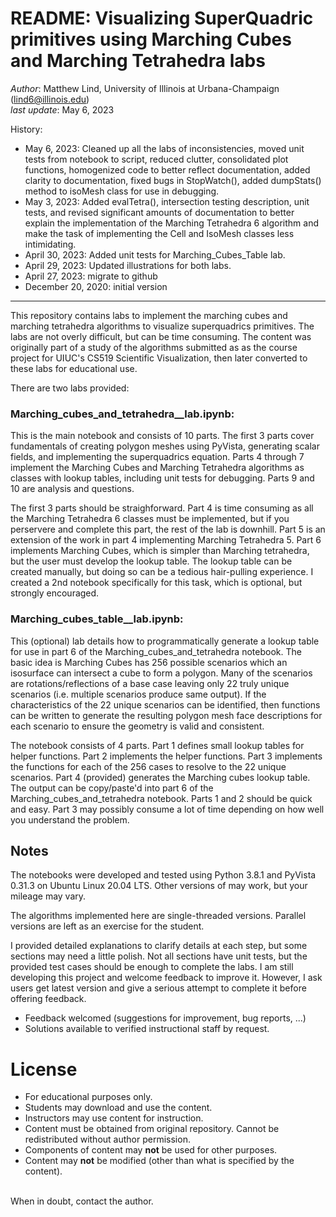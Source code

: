 # README: Visualizing SuperQuadric primitives using Marching Cubes and Marching Tetrahedra labs

_Author_: Matthew Lind, University of Illinois at Urbana-Champaign (lind6@illinois.edu)
<br>_last update_: May 6, 2023

History:
- May 6, 2023: Cleaned up all the labs of inconsistencies, moved unit tests from notebook to script, reduced clutter, consolidated plot functions, homogenized code to better reflect documentation, added clarity to documentation, fixed bugs in StopWatch(), added dumpStats() method to isoMesh class for use in debugging.
- May 3, 2023: Added evalTetra(), intersection testing description, unit tests, and revised significant amounts of documentation to better explain the implementation of the Marching Tetrahedra 6 algorithm and make the task of implementing the Cell and IsoMesh classes less intimidating.
- April 30, 2023: Added unit tests for Marching_Cubes_Table lab.
- April 29, 2023: Updated illustrations for both labs.
- April 27, 2023: migrate to github
- December 20, 2020: initial version
---

This repository contains labs to implement the marching cubes and marching tetrahedra algorithms to visualize superquadrics primitives.  The labs are not overly difficult, but can be time consuming.  The content was originally part of a study of the algorithms submitted as as the course project for UIUC's CS519 Scientific Visualization, then later converted to these labs for educational use.

There are two labs provided:

### Marching_cubes_and_tetrahedra__lab.ipynb:

This is the main notebook and consists of 10 parts.  The first 3 parts cover fundamentals of creating polygon meshes using PyVista, generating scalar fields, and implementing the superquadrics equation.  Parts 4 through 7 implement the Marching Cubes and Marching Tetrahedra algorithms as classes with lookup tables, including unit tests for debugging.  Parts 9 and 10 are analysis and questions.

The first 3 parts should be straighforward.  Part 4 is time consuming as all the Marching Tetrahedra 6 classes must be implemented, but if you perservere and complete this part, the rest of the lab is downhill.  Part 5 is an extension of the work in part 4 implementing Marching Tetrahedra 5.  Part 6 implements Marching Cubes, which is simpler than Marching tetrahedra, but the user must develop the lookup table.  The lookup table can be created manually, but doing so can be a tedious hair-pulling experience.  I created a 2nd notebook specifically for this task, which is optional, but strongly encouraged.

### Marching_cubes_table__lab.ipynb:

This (optional) lab details how to programmatically generate a lookup table for use in part 6 of the Marching_cubes_and_tetrahedra notebook.  The basic idea is Marching Cubes has 256 possible scenarios which an isosurface can intersect a cube to form a polygon.  Many of the scenarios are rotations/reflections of a base case leaving only 22 truly unique scenarios (i.e. multiple scenarios produce same output).  If the characteristics of the 22 unique scenarios can be identified, then functions can be written to generate the resulting polygon mesh face descriptions for each scenario to ensure the geometry is valid and consistent.

The notebook consists of 4 parts.  Part 1 defines small lookup tables for helper functions.  Part 2 implements the helper functions.  Part 3 implements the functions for each of the 256 cases to resolve to the 22 unique scenarios.  Part 4 (provided) generates the Marching cubes lookup table.  The output can be copy/paste'd into part 6 of the Marching_cubes_and_tetrahedra notebook.  Parts 1 and 2 should be quick and easy.  Part 3 may possibly consume a lot of time depending on how well you understand the problem.


## Notes

The notebooks were developed and tested using Python 3.8.1 and PyVista 0.31.3 on Ubuntu Linux 20.04 LTS.  Other versions of may work, but your mileage may vary.

The algorithms implemented here are single-threaded versions.  Parallel versions are left as an exercise for the student.

I provided detailed explanations to clarify details at each step, but some sections may need a little polish.  Not all sections have unit tests, but the provided test cases should be enough to complete the labs.  I am still developing this project and welcome feedback to improve it.  However, I ask users get latest version and give a serious attempt to complete it before offering feedback.

- Feedback welcomed (suggestions for improvement, bug reports, ...)
- Solutions available to verified instructional staff by request.

# License

   - For educational purposes only.
   - Students may download and use the content.
   - Instructors may use content for instruction.
   - Content must be obtained from original repository.  Cannot be redistributed without author permission.
   - Components of content may __not__ be used for other purposes.
   - Content may __not__ be modified (other than what is specified by the content).<br>
   <br>
   When in doubt, contact the author.
